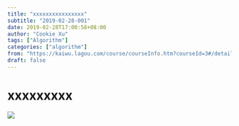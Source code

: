 ```yaml
---
title: "xxxxxxxxxxxxxxxx"
subtitle: "2019-02-28-001"
date: 2019-02-28T17:00:58+08:00
author: "Cookie Xu"
tags: ["Algorithm"]
categories: ["algorithm"]
from: "https://kaiwu.lagou.com/course/courseInfo.htm?courseId=3#/detail/pc?id=32"
draft: false
---
```


# xxxxxxxxx

![](xxxxxxxxxxx)
